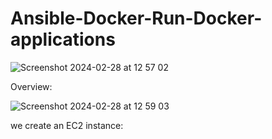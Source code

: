 # Ansible-Docker-Run-Docker-applications

![Screenshot 2024-02-28 at 12 57 02](https://github.com/redjules/Ansible-Docker-Run-Docker-applications/assets/106017493/cf201cd0-c170-40a8-9b21-2ecae8e65c99)

Overview:

![Screenshot 2024-02-28 at 12 59 03](https://github.com/redjules/Ansible-Docker-Run-Docker-applications/assets/106017493/1e975b68-3d55-4ecc-82f6-c5cd5be58499)

we create an EC2 instance:

